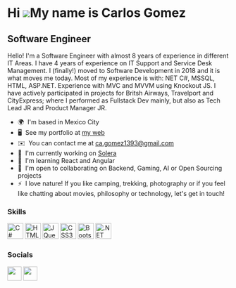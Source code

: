 Hi ![](https://user-images.githubusercontent.com/18350557/176309783-0785949b-9127-417c-8b55-ab5a4333674e.gif)My name is Carlos Gomez
====================================================================================================================================

Software Engineer
------------------

Hello! I'm a Software Engineer with almost 8 years of experience in different IT Areas. I have 4 years of experience on IT Support and Service Desk Management. I (finally!) moved to Software Development in 2018 and it is what moves me today. Most of my experience is with: NET C#, MSSQL, HTML, ASP.NET. Experience with MVC and MVVM using Knockout JS. I have actively participated in projects for Britsh Airways, Travelport and CityExpress; where I performed as Fullstack Dev mainly, but also as Tech Lead JR and Product Manager JR.

* 🌍  I'm based in Mexico City
* 🖥️  See my portfolio at [my web](http://charliegomez.dev/)
* ✉️  You can contact me at [ca.gomez1393@gmail.com](mailto:ca.gomez1393@gmail.com)
* 🚀  I'm currently working on [Solera](http://www.solera.com/)
* 🧠  I'm learning React and Angular
* 🤝  I'm open to collaborating on Backend, Gaming, AI or Open Sourcing projects
* ⚡  I love nature! If you like camping, trekking, photography or if you feel like chatting about movies, philosophy or technology, let's get in touch!

### Skills


<p align="left">
<a href="https://docs.microsoft.com/en-us/dotnet/csharp/" target="_blank" rel="noreferrer"><img src="https://raw.githubusercontent.com/danielcranney/readme-generator/main/public/icons/skills/csharp-colored.svg" width="36" height="36" alt="C#" /></a>
<a href="https://developer.mozilla.org/en-US/docs/Glossary/HTML5" target="_blank" rel="noreferrer"><img src="https://raw.githubusercontent.com/danielcranney/readme-generator/main/public/icons/skills/html5-colored.svg" width="36" height="36" alt="HTML5" /></a>
<a href="https://jquery.com/" target="_blank" rel="noreferrer"><img src="https://raw.githubusercontent.com/danielcranney/readme-generator/main/public/icons/skills/jquery-colored.svg" width="36" height="36" alt="JQuery" /></a>
<a href="https://www.w3.org/TR/CSS/#css" target="_blank" rel="noreferrer"><img src="https://raw.githubusercontent.com/danielcranney/readme-generator/main/public/icons/skills/css3-colored.svg" width="36" height="36" alt="CSS3" /></a>
<a href="https://getbootstrap.com/" target="_blank" rel="noreferrer"><img src="https://raw.githubusercontent.com/danielcranney/readme-generator/main/public/icons/skills/bootstrap-colored.svg" width="36" height="36" alt="Bootstrap" /></a>
<a href="https://dotnet.microsoft.com/en-us/" target="_blank" rel="noreferrer"><img src="https://raw.githubusercontent.com/danielcranney/readme-generator/main/public/icons/skills/dot-net-colored.svg" width="36" height="36" alt=".NET" /></a>
</p>


### Socials

<p align="left"> <a href="https://www.github.com/CGDev-TheMidnightWalker" target="_blank" rel="noreferrer"><img src="https://raw.githubusercontent.com/danielcranney/readme-generator/main/public/icons/socials/github.svg" width="32" height="32" /></a> <a href="https://www.linkedin.com/in/gomezcarlos1393" target="_blank" rel="noreferrer"><img src="https://raw.githubusercontent.com/danielcranney/readme-generator/main/public/icons/socials/linkedin.svg" width="32" height="32" /></a></p>

